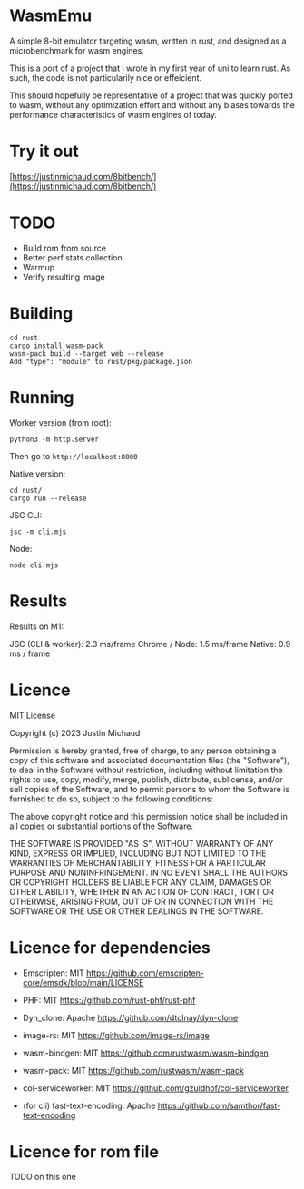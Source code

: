 # WasmEmu

A simple 8-bit emulator targeting wasm, written in rust, and designed as a microbenchmark for wasm engines.

This is a port of a project that I wrote in my first year of uni to learn rust. As such, the code is not particularily nice or effeicient.

This should hopefully be representative of a project that was quickly ported to wasm, without any optimization effort and without any biases towards the performance characteristics of wasm engines of today.

# Try it out

[https://justinmichaud.com/8bitbench/](https://justinmichaud.com/8bitbench/)

# TODO

- Build rom from source
- Better perf stats collection
- Warmup
- Verify resulting image

# Building

```
cd rust
cargo install wasm-pack
wasm-pack build --target web --release
Add "type": "module" to rust/pkg/package.json
```

# Running

Worker version (from root):

```
python3 -m http.server
```

Then go to `http://localhost:8000`

Native version:

```
cd rust/
cargo run --release
```

JSC CLI:

```
jsc -m cli.mjs
```

Node:

```
node cli.mjs
```

# Results

Results on M1:

JSC (CLI & worker): 2.3 ms/frame
Chrome / Node: 1.5 ms/frame
Native: 0.9 ms / frame

# Licence

MIT License

Copyright (c) 2023 Justin Michaud

Permission is hereby granted, free of charge, to any person obtaining a copy
of this software and associated documentation files (the "Software"), to deal
in the Software without restriction, including without limitation the rights
to use, copy, modify, merge, publish, distribute, sublicense, and/or sell
copies of the Software, and to permit persons to whom the Software is
furnished to do so, subject to the following conditions:

The above copyright notice and this permission notice shall be included in all
copies or substantial portions of the Software.

THE SOFTWARE IS PROVIDED "AS IS", WITHOUT WARRANTY OF ANY KIND, EXPRESS OR
IMPLIED, INCLUDING BUT NOT LIMITED TO THE WARRANTIES OF MERCHANTABILITY,
FITNESS FOR A PARTICULAR PURPOSE AND NONINFRINGEMENT. IN NO EVENT SHALL THE
AUTHORS OR COPYRIGHT HOLDERS BE LIABLE FOR ANY CLAIM, DAMAGES OR OTHER
LIABILITY, WHETHER IN AN ACTION OF CONTRACT, TORT OR OTHERWISE, ARISING FROM,
OUT OF OR IN CONNECTION WITH THE SOFTWARE OR THE USE OR OTHER DEALINGS IN THE
SOFTWARE.

# Licence for dependencies

- Emscripten: MIT https://github.com/emscripten-core/emsdk/blob/main/LICENSE

- PHF: MIT https://github.com/rust-phf/rust-phf

- Dyn_clone: Apache https://github.com/dtolnay/dyn-clone

- image-rs: MIT https://github.com/image-rs/image

- wasm-bindgen: MIT https://github.com/rustwasm/wasm-bindgen

- wasm-pack: MIT https://github.com/rustwasm/wasm-pack

- coi-serviceworker: MIT https://github.com/gzuidhof/coi-serviceworker

- (for cli) fast-text-encoding: Apache https://github.com/samthor/fast-text-encoding

# Licence for rom file

TODO on this one
